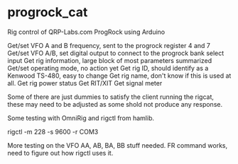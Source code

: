 # progrock_cat
Rig control of QRP-Labs.com ProgRock using Arduino

Get/set VFO A and B frequency, sent to the progrock register 4 and 7
Get/set VFO A/B, set digital output to connect to the progrock bank select input
Get rig information, large block of most parameters summarized
Get/set operating mode, no action yet
Get rig ID, should identify as a Kenwood TS-480, easy to change
Get rig name, don't know if this is used at all.
Get rig power status
Get RIT/XIT
Get signal meter

Some of there are just dummies to satisfy the client running the rigcat, these may need to be adjusted as some shold not produce any response.

Some testing with OmniRig and rigctl from hamlib.

rigctl -m 228 -s 9600 -r COM3

More testing on the VFO AA, AB, BA, BB stuff needed. FR command works, need to figure out how rigctl uses it.
